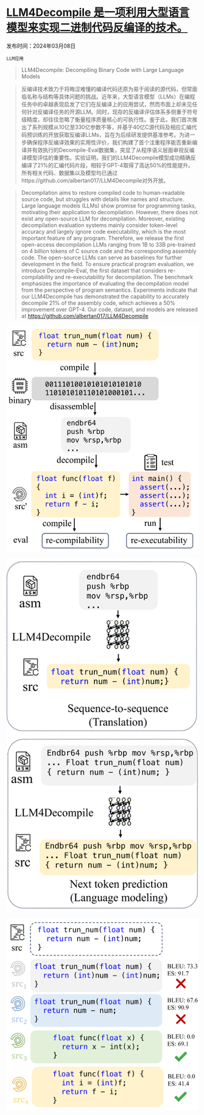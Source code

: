 # [LLM4Decompile 是一项利用大型语言模型来实现二进制代码反编译的技术。](https://arxiv.org/abs/2403.05286)

发布时间：2024年03月08日

`LLM应用`

> LLM4Decompile: Decompiling Binary Code with Large Language Models

> 反编译技术致力于将晦涩难懂的编译代码还原为易于阅读的源代码，但常面临名称与结构等具体问题的挑战。近年来，大型语言模型（LLMs）在编程任务中的卓越表现启发了它们在反编译上的应用尝试，然而市面上却未见任何针对反编译任务的开源LLM。同时，现存的反编译评估体系多侧重于符号级精度，却往往忽略了衡量程序质量核心的可执行性。鉴于此，我们首次推出了系列规模从10亿至330亿参数不等，并基于40亿C源代码及相应汇编代码预训练的开放获取反编译LLMs，旨在为后续研发提供基准参考。为进一步确保程序反编译效果的实用性评价，我们构建了首个注重程序能否重新编译并有效执行的Decompile-Eval数据集，突显了从程序语义层面审视反编译模型评估的重要性。实验证明，我们的LLM4Decompile模型成功精确反编译了21%的汇编代码片段，相较于GPT-4取得了高达50%的性能提升。所有相关代码、数据集以及模型均已通过https://github.com/albertan017/LLM4Decompile对外开放。

> Decompilation aims to restore compiled code to human-readable source code, but struggles with details like names and structure. Large language models (LLMs) show promise for programming tasks, motivating their application to decompilation. However, there does not exist any open-source LLM for decompilation. Moreover, existing decompilation evaluation systems mainly consider token-level accuracy and largely ignore code executability, which is the most important feature of any program. Therefore, we release the first open-access decompilation LLMs ranging from 1B to 33B pre-trained on 4 billion tokens of C source code and the corresponding assembly code. The open-source LLMs can serve as baselines for further development in the field. To ensure practical program evaluation, we introduce Decompile-Eval, the first dataset that considers re-compilability and re-executability for decompilation. The benchmark emphasizes the importance of evaluating the decompilation model from the perspective of program semantics. Experiments indicate that our LLM4Decompile has demonstrated the capability to accurately decompile 21% of the assembly code, which achieves a 50% improvement over GPT-4. Our code, dataset, and models are released at https://github.com/albertan017/LLM4Decompile

![LLM4Decompile 是一项利用大型语言模型来实现二进制代码反编译的技术。](../../../paper_images/2403.05286/x1.png)

![LLM4Decompile 是一项利用大型语言模型来实现二进制代码反编译的技术。](../../../paper_images/2403.05286/x2.png)

![LLM4Decompile 是一项利用大型语言模型来实现二进制代码反编译的技术。](../../../paper_images/2403.05286/x3.png)